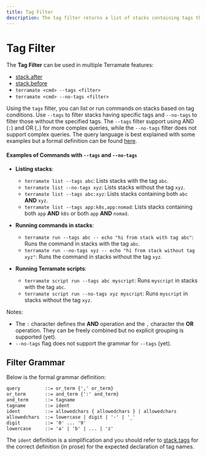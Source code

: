 ```yaml
---
title: Tag Filter
description: The tag filter returns a list of stacks containing tags that satisfy the filter query.
---
```


# Tag Filter

The **Tag Filter** can be used in multiple Terramate features:

- [stack.after](../stacks/configuration.md#stackafter-setstringoptional)
- [stack.before](../stacks/configuration.md#stackbefore-setstringoptional)
- `terramate <cmd> --tags <filter>`
- `terramate <cmd> --no-tags <filter>`

Using the `tags` filter, you can list or run commands on stacks based on tag conditions. Use `--tags` to filter stacks having specific tags and `--no-tags` to filter those without the specified tags. The `--tags` filter support using AND (`:`) and OR (`,`) for more complex queries, while the `--no-tags` filter does not support complex queries.
The query language is best explained with some examples but a formal
definition can be found [here](#filter-grammar).

#### Examples of Commands with `--tags` and `--no-tags`

- **Listing stacks**:
  - `terramate list --tags abc`: Lists stacks with the tag `abc`.
  - `terramate list --no-tags xyz`: Lists stacks without the tag `xyz`.
  - `terramate list --tags abc:xyz`: Lists stacks containing both `abc` **AND** `xyz`.
  - `terramate list --tags app:k8s,app:nomad`: Lists stacks containing both `app` **AND** `k8s` or both `app` **AND** `nomad`.

- **Running commands in stacks**:
  - `terramate run --tags abc -- echo "hi from stack with tag abc"`: Runs the command in stacks with the tag `abc`.
  - `terramate run --no-tags xyz -- echo "hi from stack without tag xyz"`: Runs the command in stacks without the tag `xyz`.

- **Running Terramate scripts**:
  - `terramate script run --tags abc myscript`: Runs `myscript` in stacks with the tag `abc`.
  - `terramate script run --no-tags xyz myscript`: Runs `myscript` in stacks without the tag `xyz`.

Notes:

- The `:` character defines the **AND** operation and the `,` character the **OR**
operation. They can be freely combined but no explicit grouping is supported (yet).
- `--no-tags` flag does not support the grammar for `--tags` (yet).

## Filter Grammar

Below is the formal grammar definition:

```txt
query         ::= or_term {',' or_term}
or_term       ::= and_term {':' and_term}
and_term      ::= tagname
tagname       ::= ident
ident         ::= allowedchars { allowedchars } | allowedchars
allowedchars  ::= lowercase | digit | '-' | '_'
digit         ::= '0' ... '9'
lowercase     ::= 'a' | 'b' | ... | 'z'
```

The `ident` definition is a simplification and you should refer to
[stack.tags](../stacks/configuration.md#stacktags-setstringoptional) for the correct definition
(in prose) for the expected declaration of tag names.
